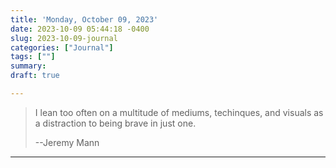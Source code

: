 ```yaml
---
title: 'Monday, October 09, 2023'
date: 2023-10-09 05:44:18 -0400
slug: 2023-10-09-journal
categories: ["Journal"]
tags: [""]
summary: 
draft: true

---
```




> I lean too often on a multitude of mediums, techinques, and visuals as a distraction to being brave in just one.
> 
> --Jeremy Mann

----

